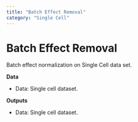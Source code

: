 ```yaml
---
title: "Batch Effect Removal"
category: "Single Cell"
---
```

Batch Effect Removal
====================

Batch effect normalization on Single Cell data set.

**Data**
- Data: Single cell dataset.

**Outputs**
- Data: Single cell dataset.

